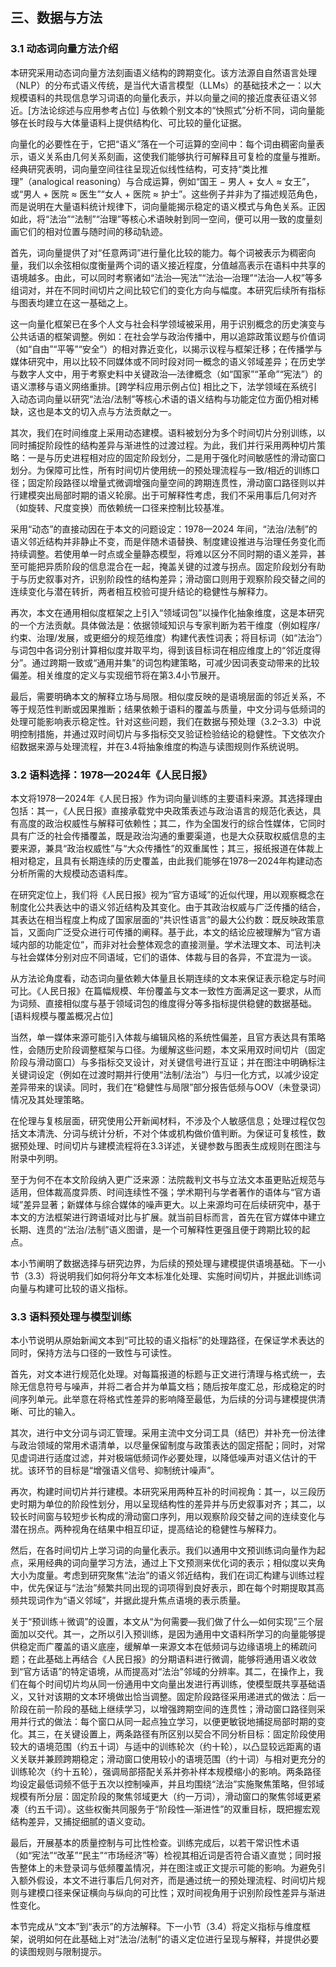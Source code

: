 ## 三、数据与方法

### 3.1 动态词向量方法介绍

本研究采用动态词向量方法刻画语义结构的跨期变化。该方法源自自然语言处理（NLP）的分布式语义传统，是当代大语言模型（LLMs）的基础技术之一：以大规模语料的共现信息学习词语的向量化表示，并以向量之间的接近度表征语义邻近。[方法论综述与应用参考占位] 与依赖个别文本的“快照式”分析不同，词向量能够在长时段与大体量语料上提供结构化、可比较的量化证据。

向量化的必要性在于，它把“语义”落在一个可运算的空间中：每个词由稠密向量表示，语义关系由几何关系刻画，这使我们能够执行可解释且可复检的度量与推断。经典研究表明，词向量空间往往呈现近似线性结构，可支持“类比推理”（analogical reasoning）与合成运算，例如“国王 − 男人 + 女人 ≈ 女王”，或“男人 + 医院 ≈ 医生”“女人 + 医院 ≈ 护士”。这些例子并非为了描述规范角色，而是说明在大量语料统计规律下，词向量能揭示稳定的语义模式与角色关系。正因如此，将“法治”“法制”“治理”等核心术语映射到同一空间，便可以用一致的度量刻画它们的相对位置与随时间的移动轨迹。

首先，词向量提供了对“任意两词”进行量化比较的能力。每个词被表示为稠密向量，我们以余弦相似度衡量两个词的语义接近程度，分值越高表示在语料中共享的语境越多。由此，可以同时考察诸如“法治—宪法”“法治—治理”“法治—人权”等多组词对，并在不同时间切片之间比较它们的变化方向与幅度。本研究后续所有指标与图表均建立在这一基础之上。

这一向量化框架已在多个人文与社会科学领域被采用，用于识别概念的历史演变与公共话语的框架调整。例如：在社会学与政治传播中，用以追踪政策议题与价值词（如“自由”“平等”“安全”）的相对靠近变化，以揭示议程与框架迁移；在传播学与媒体研究中，用以比较不同媒体或不同时段对同一概念的语义邻域差异；在历史学与数字人文中，用于考察史料中关键政治—法律概念（如“国家”“革命”“宪法”）的语义漂移与语义网络重排。[跨学科应用示例占位] 相比之下，法学领域在系统引入动态词向量以研究“法治/法制”等核心术语的语义结构与功能定位方面仍相对稀缺，这也是本文的切入点与方法贡献之一。

其次，我们在时间维度上采用动态建模。语料被划分为多个时间切片分别训练，以同时捕捉阶段性的结构差异与渐进性的过渡过程。为此，我们并行采用两种切片策略：一是与历史进程相对应的固定阶段划分，二是用于强化时间敏感性的滑动窗口划分。为保障可比性，所有时间切片使用统一的预处理流程与一致/相近的训练口径；固定阶段路径以增量式微调增强向量空间的跨期连贯性，滑动窗口路径则以并行建模突出局部时期的语义轮廓。出于可解释性考虑，我们不采用事后几何对齐（如旋转、尺度变换）而依赖统一口径来控制比较基准。

采用“动态”的直接动因在于本文的问题设定：1978—2024 年间，“法治/法制”的语义邻近结构并非静止不变，而是伴随术语替换、制度建设推进与治理任务变化而持续调整。若使用单一时点或全量静态模型，将难以区分不同时期的语义差异，甚至可能把异质阶段的信息混合在一起，掩盖关键的过渡与拐点。固定阶段划分有助于与历史叙事对齐，识别阶段性的结构差异；滑动窗口则用于观察阶段交替之间的连续变化与潜在转折，两者相互校验可提升结论的稳健性与解释力。

再次，本文在通用相似度框架之上引入“领域词包”以操作化抽象维度，这是本研究的一个方法贡献。具体做法是：依据领域知识与专家判断为若干维度（例如程序/约束、治理/发展，或更细分的规范维度）构建代表性词表；将目标词（如“法治”）与词包中各词分别计算相似度并取平均，得到该目标词在相应维度上的“邻近度得分”。通过跨期一致或“通用并集”的词包构建策略，可减少因词表变动带来的比较偏差。相关维度的定义与实现细节将在第3.4小节展开。

最后，需要明确本文的解释立场与局限。相似度反映的是语境层面的邻近关系，不等于规范性判断或因果推断；结果依赖于语料的覆盖与质量，中文分词与低频词的处理可能影响表示稳定性。针对这些问题，我们在数据与预处理（3.2–3.3）中说明控制措施，并通过双时间切片与多指标交叉验证检验结论的稳健性。下文依次介绍数据来源与处理流程，并在3.4将抽象维度的构造与读图规则作系统说明。


### 3.2 语料选择：1978—2024年《人民日报》

本文将1978—2024年《人民日报》作为词向量训练的主要语料来源。其选择理由包括：其一，《人民日报》直接承载党中央政策表述与政治语言的规范化表达，具有高度的政治权威性与解释可依赖性；其二，作为全国发行的综合性媒体，它同时具有广泛的社会传播覆盖，既是政治沟通的重要渠道，也是大众获取权威信息的主要来源，兼具“政治权威性”与“大众传播性”的双重属性；其三，报纸报道在体裁上相对稳定，且具有长期连续的历史覆盖，由此我们能够在1978—2024年构建动态分析所需的大规模动态语料库。

在研究定位上，我们将《人民日报》视为“官方语域”的近似代理，用以观察概念在制度化公共表达中的语义邻近结构及其变化。由于其政治权威与广泛传播的结合，其表达在相当程度上构成了国家层面的“共识性语言”的最大公约数：既反映政策意旨，又面向广泛受众进行可传播的阐释。基于此，本文的结论应被理解为“官方语域内部的功能定位”，而非对社会整体观念的直接测量。学术法理文本、司法判决与社会媒体分别对应不同语域，它们的语体、体裁与目的各异，不宜混为一谈。

从方法论角度看，动态词向量依赖大体量且长期连续的文本来保证表示稳定与时间可比。《人民日报》在篇幅规模、年份覆盖与文本一致性方面满足这一要求，从而为词频、直接相似度与基于领域词包的维度得分等多指标提供稳健的数据基础。[语料规模与覆盖概况占位]

当然，单一媒体来源可能引入体裁与编辑风格的系统性偏差，且官方表达具有策略性，会随历史阶段调整框架与口径。为缓解这些问题，本文采用双时间切片（固定阶段与滑动窗口）与多指标交叉设计，对关键信号进行互证；并在图注中明确标注关键词设定（例如在过渡时期并行使用“法制/法治”）与归一化方式，以减少设定差异带来的误读。同时，我们在“稳健性与局限”部分报告低频与OOV（未登录词）情况及其处理策略。

在伦理与复核层面，研究使用公开新闻材料，不涉及个人敏感信息；处理过程仅包括文本清洗、分词与统计分析，不对个体或机构做价值判断。为保证可复核性，数据预处理、时间切片与建模流程将在3.3详述，关键参数与图表生成规则在图注与附录中列明。

至于为何不在本文阶段纳入更广泛来源：法院裁判文书与立法文本虽更贴近规范与适用，但体裁高度异质、时间连续性不强；学术期刊与学者著作的语体与“官方语域”差异显著；新媒体与综合媒体的噪声更大。以上来源均可在后续研究中，基于本文的方法框架进行跨语域对比与扩展。就当前目标而言，首先在官方媒体中建立长期、连贯的“法治/法制”语义图谱，是一个可解释性更强且便于跨期比较的起点。

本小节阐明了数据选择与研究边界，为后续的预处理与建模提供语境基础。下一小节（3.3）将说明我们如何将分年文本标准化处理、实施时间切片，并据此训练词向量与构建可比较的语义指标。


### 3.3 语料预处理与模型训练

本小节说明从原始新闻文本到“可比较的语义指标”的处理路径，在保证学术表达的同时，保持方法与口径的一致性与可读性。

首先，对文本进行规范化处理。对每篇报道的标题与正文进行清理与格式统一，去除无信息符号与噪声，并将二者合并为单篇文档；随后按年度汇总，形成稳定的时间序列单元。此举意在将格式性差异的影响降至最低，为后续的分词与建模提供清晰、可比的输入。

其次，进行中文分词与词汇管理。采用主流中文分词工具（结巴）并补充一份法律与政治领域的常用术语清单，以尽量保留制度与政策表达的固定搭配；同时，对常见虚词进行适度过滤，并对极端低频词作必要处理，以降低噪声对语义估计的干扰。该环节的目标是“增强语义信号、抑制统计噪声”。

再次，构建时间切片并行建模。本研究采用两种互补的时间视角：其一，以三段历史时期为单位的阶段性划分，用以呈现结构性的差异并与历史叙事对齐；其二，以较长时间窗与较短步长构成的滑动窗口序列，用以观察阶段交替之间的连续变化与潜在拐点。两种视角在结果中相互印证，提高结论的稳健性与解释力。

然后，在各时间切片上学习词的向量化表示。我们以通用中文预训练词向量作为起点，采用经典的词向量学习方法，通过上下文预测来优化词的表示；相似度以夹角大小为度量。考虑到研究聚焦“法治”的语义邻近结构，我们在词汇构建与训练过程中，优先保证与“法治”频繁共同出现的词项得到良好表示，即在每个时期提取其高频共现词作为“语义邻域”，并据此提升焦点语境的表示质量。

关于“预训练＋微调”的设置，本文从“为何需要—我们做了什么—如何实现”三个层面加以交代。其一，之所以引入预训练，是因为通用中文语料所学习的向量能够提供稳定而广覆盖的语义底座，缓解单一来源文本在低频词与边缘语境上的稀疏问题；在此基础上再结合《人民日报》的分期语料进行微调，能够将通用语义收敛到“官方话语”的特定语境，从而提高对“法治”邻域的分辨率。其二，在操作上，我们在每个时间切片均从同一份通用中文向量出发进行再训练，使模型既共享基础语义，又针对该期的文本环境做出恰当调整。固定阶段路径采用递进式的做法：后一阶段在前一阶段的基础上继续学习，以增强跨期空间的连贯性；滑动窗口路径则采用并行式的做法：每个窗口从同一起点独立学习，以便更敏锐地捕捉局部时期的变化。其三，在关键设置上，两条路径有所区别以契合不同分析目标：固定阶段使用较大的语境范围（约五十词）与适中的训练轮次（约十轮），以凸显较远距离的语义关联并兼顾跨期稳定；滑动窗口使用较小的语境范围（约十词）与相对更充分的训练轮次（约十五轮），强调局部搭配关系并弥补样本规模缩小的影响。两条路径均设定最低词频不低于五次以控制噪声，并且均围绕“法治”实施聚焦策略，但邻域规模有所分层：固定阶段的聚焦邻域更大（约一万词），滑动窗口的聚焦邻域更紧凑（约五千词）。这些权衡共同服务于“阶段性—渐进性”的双重目标，既把握宏观结构差异，又捕捉细腻的语义变动。

最后，开展基本的质量控制与可比性检查。训练完成后，以若干常识性术语（如“宪法”“改革”“民主”“市场经济”等）检视其相近词是否符合语义直觉；同时报告整体上的未登录词与低频覆盖情况，并在图注或正文提示可能的影响。为避免引入额外假设，本文不进行事后几何对齐，而是通过统一的预处理流程、时间切片规则与建模口径来保证横向与纵向的可比性；双时间视角用于识别阶段性差异与渐进性变化。

本节完成从“文本”到“表示”的方法解释。下一小节（3.4）将定义指标与维度框架，说明如何在此基础上对“法治/法制”的语义定位进行呈现与解释，并提供必要的读图规则与限制提示。

